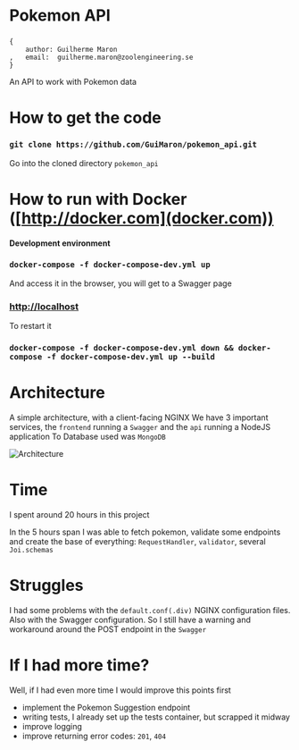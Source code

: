# Pokemon API

###

    {
        author: Guilherme Maron
    ,   email:  guilherme.maron@zoolengineering.se
    }

An API to work with Pokemon data

# How to get the code

### `git clone https://github.com/GuiMaron/pokemon_api.git`

Go into the cloned directory `pokemon_api`

# How to run with Docker ([http://docker.com](docker.com))

**Development environment**

### `docker-compose -f docker-compose-dev.yml up`

And access it in the browser, you will get to a Swagger page

### [http://localhost](http://localhost)

To restart it

### `docker-compose -f docker-compose-dev.yml down && docker-compose -f docker-compose-dev.yml up --build`

# Architecture

A simple architecture, with a client-facing NGINX
We have 3 important services, the `frontend` running a `Swagger` and the `api` running a NodeJS application
To Database used was `MongoDB`

![Architecture](architecture.jpg "Architecture")

# Time

I spent around 20 hours in this project

In the 5 hours span I was able to fetch pokemon, validate some endpoints and create the base of everything: `RequestHandler`, `validator`, several `Joi.schemas`

# Struggles

I had some problems with the `default.conf(.div)` NGINX configuration files. Also with the Swagger configuration. So I still have a
warning and workaround around the POST endpoint in the `Swagger`

# If I had more time?

Well, if I had even more time I would improve this points first

- implement the Pokemon Suggestion endpoint
- writing tests, I already set up the tests container, but scrapped it midway
- improve logging
- improve returning error codes: `201`, `404`
